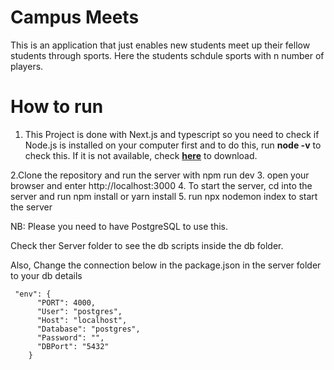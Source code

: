 # Campus Meets

This is an application that just enables new students meet up their fellow students through sports. Here the students schdule sports with n number of players.

# How to run
1. This Project is done with Next.js and typescript so you need to check if Node.js is installed on your computer first and to do this, run **node -v** to check this. If it is not available, check **[here](https://nodejs.org/en/download)** to download.

2.Clone the repository and run the server with npm run dev
3. open your browser and enter http://localhost:3000
4. To start the server, cd into the server and run npm install or yarn install
5. run npx nodemon index to start the server

NB: Please you need to have PostgreSQL to use this.

Check ther Server folder to see the db scripts inside the db folder.

Also, Change the connection below in the package.json in the server folder to your db details
```
 "env": {
      "PORT": 4000,
      "User": "postgres",
      "Host": "localhost",
      "Database": "postgres",
      "Password": "",
      "DBPort": "5432"
    }
```